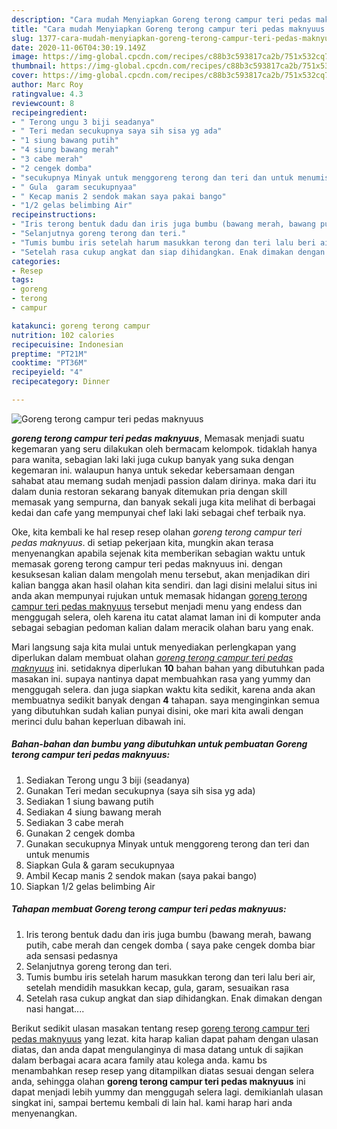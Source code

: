 ```yaml
---
description: "Cara mudah Menyiapkan Goreng terong campur teri pedas maknyuus yang Bisa Manjain Lidah"
title: "Cara mudah Menyiapkan Goreng terong campur teri pedas maknyuus yang Bisa Manjain Lidah"
slug: 1377-cara-mudah-menyiapkan-goreng-terong-campur-teri-pedas-maknyuus-yang-bisa-manjain-lidah
date: 2020-11-06T04:30:19.149Z
image: https://img-global.cpcdn.com/recipes/c88b3c593817ca2b/751x532cq70/goreng-terong-campur-teri-pedas-maknyuus-foto-resep-utama.jpg
thumbnail: https://img-global.cpcdn.com/recipes/c88b3c593817ca2b/751x532cq70/goreng-terong-campur-teri-pedas-maknyuus-foto-resep-utama.jpg
cover: https://img-global.cpcdn.com/recipes/c88b3c593817ca2b/751x532cq70/goreng-terong-campur-teri-pedas-maknyuus-foto-resep-utama.jpg
author: Marc Roy
ratingvalue: 4.3
reviewcount: 8
recipeingredient:
- " Terong ungu 3 biji seadanya"
- " Teri medan secukupnya saya sih sisa yg ada"
- "1 siung bawang putih"
- "4 siung bawang merah"
- "3 cabe merah"
- "2 cengek domba"
- "secukupnya Minyak untuk menggoreng terong dan teri dan untuk menumis"
- " Gula  garam secukupnyaa"
- " Kecap manis 2 sendok makan saya pakai bango"
- "1/2 gelas belimbing Air"
recipeinstructions:
- "Iris terong bentuk dadu dan iris juga bumbu (bawang merah, bawang putih, cabe merah dan cengek domba ( saya pake cengek domba biar ada sensasi pedasnya"
- "Selanjutnya goreng terong dan teri."
- "Tumis bumbu iris setelah harum masukkan terong dan teri lalu beri air, setelah mendidih masukkan kecap, gula, garam, sesuaikan rasa"
- "Setelah rasa cukup angkat dan siap dihidangkan. Enak dimakan dengan nasi hangat...."
categories:
- Resep
tags:
- goreng
- terong
- campur

katakunci: goreng terong campur 
nutrition: 102 calories
recipecuisine: Indonesian
preptime: "PT21M"
cooktime: "PT36M"
recipeyield: "4"
recipecategory: Dinner

---
```



![Goreng terong campur teri pedas maknyuus](https://img-global.cpcdn.com/recipes/c88b3c593817ca2b/751x532cq70/goreng-terong-campur-teri-pedas-maknyuus-foto-resep-utama.jpg)

<b><i>goreng terong campur teri pedas maknyuus</i></b>, Memasak menjadi suatu kegemaran yang seru dilakukan oleh bermacam kelompok. tidaklah hanya para wanita, sebagian laki laki juga cukup banyak yang suka dengan kegemaran ini. walaupun hanya untuk sekedar kebersamaan dengan sahabat atau memang sudah menjadi passion dalam dirinya. maka dari itu dalam dunia restoran sekarang banyak ditemukan pria dengan skill memasak yang sempurna, dan banyak sekali juga kita melihat di berbagai kedai dan cafe yang mempunyai chef laki laki sebagai chef terbaik nya.

Oke, kita kembali ke hal resep resep olahan <i>goreng terong campur teri pedas maknyuus</i>. di setiap pekerjaan kita, mungkin akan terasa menyenangkan apabila sejenak kita memberikan sebagian waktu untuk memasak goreng terong campur teri pedas maknyuus ini. dengan kesuksesan kalian dalam mengolah menu tersebut, akan menjadikan diri kalian bangga akan hasil olahan kita sendiri. dan lagi disini melalui situs ini anda akan mempunyai rujukan untuk memasak hidangan <u>goreng terong campur teri pedas maknyuus</u> tersebut menjadi menu yang endess dan menggugah selera, oleh karena itu catat alamat laman ini di komputer anda sebagai sebagian pedoman kalian dalam meracik olahan baru yang enak.




Mari langsung saja kita mulai untuk menyediakan perlengkapan yang diperlukan dalam membuat olahan <u><i>goreng terong campur teri pedas maknyuus</i></u> ini. setidaknya diperlukan <b>10</b> bahan bahan yang dibutuhkan pada masakan ini. supaya nantinya dapat membuahkan rasa yang yummy dan menggugah selera. dan juga siapkan waktu kita sedikit, karena anda akan membuatnya sedikit banyak dengan <b>4</b> tahapan. saya menginginkan semua yang dibutuhkan sudah kalian punyai disini, oke mari kita awali dengan merinci dulu bahan keperluan dibawah ini.

<!--inarticleads1-->

##### Bahan-bahan dan bumbu yang dibutuhkan untuk pembuatan Goreng terong campur teri pedas maknyuus:

1. Sediakan  Terong ungu 3 biji (seadanya)
1. Gunakan  Teri medan secukupnya (saya sih sisa yg ada)
1. Sediakan 1 siung bawang putih
1. Sediakan 4 siung bawang merah
1. Sediakan 3 cabe merah
1. Gunakan 2 cengek domba
1. Gunakan secukupnya Minyak untuk menggoreng terong dan teri dan untuk menumis
1. Siapkan  Gula &amp; garam secukupnyaa
1. Ambil  Kecap manis 2 sendok makan (saya pakai bango)
1. Siapkan 1/2 gelas belimbing Air




<!--inarticleads2-->

##### Tahapan membuat Goreng terong campur teri pedas maknyuus:

1. Iris terong bentuk dadu dan iris juga bumbu (bawang merah, bawang putih, cabe merah dan cengek domba ( saya pake cengek domba biar ada sensasi pedasnya
1. Selanjutnya goreng terong dan teri.
1. Tumis bumbu iris setelah harum masukkan terong dan teri lalu beri air, setelah mendidih masukkan kecap, gula, garam, sesuaikan rasa
1. Setelah rasa cukup angkat dan siap dihidangkan. Enak dimakan dengan nasi hangat....




Berikut sedikit ulasan masakan tentang resep <u>goreng terong campur teri pedas maknyuus</u> yang lezat. kita harap kalian dapat paham dengan ulasan diatas, dan anda dapat mengulanginya di masa datang untuk di sajikan dalam berbagai acara acara family atau kolega anda. kamu bs menambahkan resep resep yang ditampilkan diatas sesuai dengan selera anda, sehingga olahan <b>goreng terong campur teri pedas maknyuus</b> ini dapat menjadi lebih yummy dan menggugah selera lagi. demikianlah ulasan singkat ini, sampai bertemu kembali di lain hal. kami harap hari anda menyenangkan.

